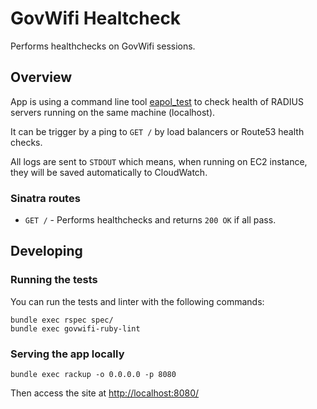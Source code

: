 # GovWifi Healtcheck

Performs healthchecks on GovWifi sessions.

## Overview

App is using a command line tool [eapol_test](https://www.mankier.com/8/eapol_test) to check health of RADIUS servers running on the same machine (localhost).

It can be trigger by a ping to `GET /` by load balancers or Route53 health checks.

All logs are sent to `STDOUT` which means, when running on EC2 instance, they will be saved automatically to CloudWatch.

### Sinatra routes

* `GET /` - Performs healthchecks and returns `200 OK` if all pass.

## Developing

### Running the tests

You can run the tests and linter with the following commands:

```shell
bundle exec rspec spec/
bundle exec govwifi-ruby-lint
```

### Serving the app locally

```shell
bundle exec rackup -o 0.0.0.0 -p 8080
```

Then access the site at [http://localhost:8080/](http://localhost:8080/)
